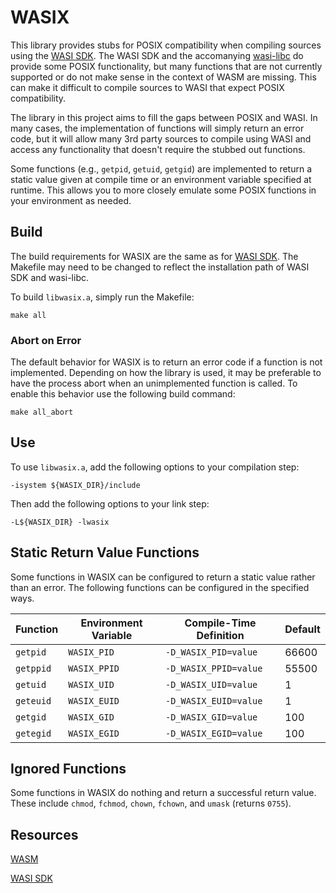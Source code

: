 
# WASIX

This library provides stubs for POSIX compatibility when compiling sources
using the [WASI SDK](https://github.com/WebAssembly/wasi-sdk). The WASI SDK
and the accomanying [wasi-libc](https://github.com/WebAssembly/wasi-libc) do
provide some POSIX functionality, but many functions that are not currently
supported or do not make sense in the context of WASM are missing. This can
make it difficult to compile sources to WASI that expect POSIX compatibility.

The library in this project aims to fill the gaps between POSIX and WASI.
In many cases, the implementation of functions will simply return an error
code, but it will allow many 3rd party sources to compile using WASI and
access any functionality that doesn't require the stubbed out functions.

Some functions (e.g., `getpid`, `getuid`, `getgid`) are implemented to return
a static value given at compile time or an environment variable specified
at runtime. This allows you to more closely emulate some POSIX functions
in your environment as needed.


## Build

The build requirements for WASIX are the same as for 
[WASI SDK](https://github.com/WebAssembly/wasi-sdk). The Makefile may
need to be changed to reflect the installation path of WASI SDK and
wasi-libc.

To build `libwasix.a`, simply run the Makefile:
```
make all
```

### Abort on Error

The default behavior for WASIX is to return an error code if a function
is not implemented. Depending on how the library is used, it may be preferable
to have the process abort when an unimplemented function is called. To
enable this behavior use the following build command:
```
make all_abort
```

## Use

To use `libwasix.a`, add the following options to your compilation step:
```
-isystem ${WASIX_DIR}/include
```

Then add the following options to your link step:
```
-L${WASIX_DIR} -lwasix
```


## Static Return Value Functions

Some functions in WASIX can be configured to return a static value rather
than an error. The following functions can be configured in the specified
ways.

| **Function** | **Environment Variable** | **Compile-Time Definition** | **Default** |
|--------------|--------------------------|-----------------------------|-------------|
| `getpid`     | `WASIX_PID`              | `-D_WASIX_PID=value`        | 66600       |
| `getppid`    | `WASIX_PPID`             | `-D_WASIX_PPID=value`       | 55500       |
| `getuid`     | `WASIX_UID`              | `-D_WASIX_UID=value`        | 1           |
| `geteuid`    | `WASIX_EUID`             | `-D_WASIX_EUID=value`       | 1           |
| `getgid`     | `WASIX_GID `             | `-D_WASIX_GID=value`        | 100         |
| `getegid`    | `WASIX_EGID`             | `-D_WASIX_EGID=value`       | 100         |

## Ignored Functions

Some functions in WASIX do nothing and return a successful return value. These
include `chmod`, `fchmod`, `chown`, `fchown`, and `umask` (returns `0755`).


## Resources

[WASM](https://webassembly.org)

[WASI SDK](https://github.com/WebAssembly/wasi-sdk) 

